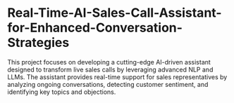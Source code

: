 # Real-Time-AI-Sales-Call-Assistant-for-Enhanced-Conversation-Strategies
This project focuses on developing a cutting-edge AI-driven assistant designed to transform live sales calls by leveraging advanced NLP and LLMs. The assistant provides real-time support for sales representatives by analyzing ongoing conversations, detecting customer sentiment, and identifying key topics and objections.
